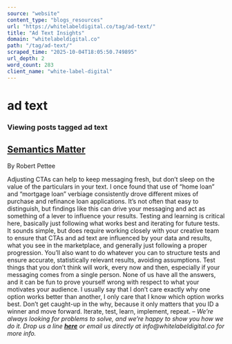 ```yaml
---
source: "website"
content_type: "blogs_resources"
url: "https://whitelabeldigital.co/tag/ad-text/"
title: "Ad Text Insights"
domain: "whitelabeldigital.co"
path: "/tag/ad-text/"
scraped_time: "2025-10-04T18:05:50.749895"
url_depth: 2
word_count: 283
client_name: "white-label-digital"
---
```


# ad text

### Viewing posts tagged ad text

## [Semantics Matter](https://whitelabeldigital.co/semantics-matter/)

By Robert Pettee

Adjusting CTAs can help to keep messaging fresh, but don’t sleep on the value of the particulars in your text. I once found that use of “home loan” and “mortgage loan” verbiage consistently drove different mixes of purchase and refinance loan applications. It’s not often that easy to distinguish, but findings like this can drive your messaging and act as something of a lever to influence your results. Testing and learning is critical here, basically just following what works best and iterating for future tests. It sounds simple, but does require working closely with your creative team to ensure that CTAs and ad text are influenced by your data and results, what you see in the marketplace, and generally just following a proper progression. You’ll also want to do whatever you can to structure tests and ensure accurate, statistically relevant results, avoiding assumptions. Test things that you don’t think will work, every now and then, especially if your messaging comes from a single person. None of us have all the answers, and it can be fun to prove yourself wrong with respect to what your motivates your audience. I usually say that I don’t care exactly why one option works better than another, I only care that I know which option works best. Don’t get caught-up in the why, because it only matters that you ID a winner and move forward. Iterate, test, learn, implement, repeat. – _We’re always looking for problems to solve, and we’re happy to show you how we do it. Drop us a line [**here**](https://whitelabeldigital.co/contact/) or email us directly at _info@whitelabeldigital.co_ for more info._